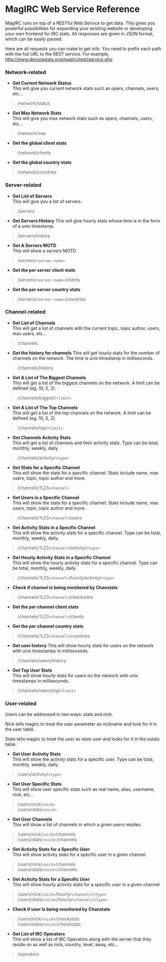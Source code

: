 # MagIRC Web Service Reference #

MagIRC runs on top of a RESTful Web Service to get data. This gives you powerful possibilities for expanding your existing website or developing your own frontend for IRC stats.
All responses are given in JSON format, which can be easily parsed.

Here are all requests you can make to get info. You need to prefix each path with the full URL to the REST service.
For example, http://www.denorastats.org/magirc/rest/service.php

### Network-related ###
* **Get Current Network Status**  
This will give you current network stats such as opers, channels, users, etc...
> /network/status

* **Get Max Network Stats**  
This will give you max network stats such as opers, channels, users, etc...
> /network/max

* **Get the global client stats**  
> /network/clients

* **Get the global country stats**  
> /network/countries

### Server-related ###
* **Get List of Servers**  
This will give you a list of servers.
> /servers

* **Get Servers History**
This will give hourly stats whose time is in the form of a unix timestamp.
> /servers/history

* **Get A Servers MOTD**  
This will show a servers MOTD
> /servers/`<server-name>`

* **Get the per server client stats**  
> /servers/`<server-name>`/clients

* **Get the per server country stats**  
> /servers/`<server-name>`/countries

### Channel-related ###

* **Get List of Channels**  
This will get a list of channels with the current topic, topic author, users, max users, etc...
> /channels

* **Get the history for channels**
This will get hourly stats for the number of channels on the network. The time is unix timestamp in milliseconds.
> /channels/history

* **Get A List of The Biggest Channels**  
This will get a list of the biggest channels on the network. A limit can be defined (eg. 10, 5, 2).
> /channels/biggest/`<limit>`

* **Get A List of The Top Channels**  
This will get a list of the top channels on the network. A limit can be defined (eg. 10, 5, 2).
> /channels/top/`<limit>`

* **Get Channels Acticity Stats**  
This will get a list of channels and their activity stats. Type can be total, monthly, weekly, daily.
> /channels/activity/`<type>`
 
* **Get Stats for a Specific Channel**  
This will show the stats for a specific channel. Stats include name, max users, topic, topic author and more.
> /channels/%23`<channel>`

* **Get Users in a Specific Channel**  
This will show the stats for a specific channel. Stats include name, max users, topic, topic author and more.
> /channels/%23`<channel>`/users
 
* **Get Activity Stats in a Specific Channel**  
This will show the activity stats for a specific channel. Type can be total, monthly, weekly, daily.
> /channels/%23`<channel>`/activity/`<type>`

* **Get Hourly Activity Stats in a Specific Channel**  
This will show the hourly activity stats for a specific channel. Type can be total, monthly, weekly, daily.
> /channels/%23`<channel>`/hourly/activity/`<type>`

* **Check if channel is being monitored by Chanstats**  
> /channels/%23`<channel>`/checkstats

* **Get the per channel client stats**  
> /channels/%23`<channel>`/clients

* **Get the per channel country stats**  
> /channels/%23`<channel>`/countries

* **Get user history**
This will show hourly stats for users on the network with unix timestamps in milliseconds.
> /channels/users/history

* **Get Top User Stats**  
This will show hourly stats for users on the network with unix timestamps in milliseconds.
> /channels/users/top/`<limit>`

### User-related ###
Users can be addressed in two ways: stats and nick.

Nick tells magirc to treat the user parameter as nickname and look for it in the user table.

Stats tells magirc to treat the user as stats user and looks for it in the ustats table.

* **Get User Activity Stats**  
This will show the activity stats for a specific user. Type can be total, monthly, weekly, daily.
> /users/activity/`<type>`

* **Get User Specific Stats**  
This will show user specific stats such as real name, alias, username, nick, etc...
> /users/nick/`<nick>`  
> /users/stats/`<nick>`

* **Get User Channels**  
This will show a list of channels in which a given users resides.
> /users/nick/`<nick>`/channels  
> /users/stats/`<nick>`/channels

* **Get Acticity Stats for a Specific User**  
This will show activity stats for a specific user in a given channel.
> /users/nick/`<nick>`/channels  
> /users/stats/`<nick>`/channels
   
* **Get Acticity Stats for a Specific User**  
This will show hourly activity stats for a specific user in a given channel
> /users/nick/`<nick>`/hourly/`<channel>`/`<type>`  
> /users/stats/`<nick>`/hourly/`<channel>`/`<type>`

* **Check if user is being monitored by Chanstats**  
> /users/nick/`<nick>`/checkstats  
> /users/stats/`<nick>`/checkstats

* **Get List of IRC Operators**  
This will show a list of IRC Operators along with the server that they reside on as well as nick, country, level, away, etc...
> /operators
 